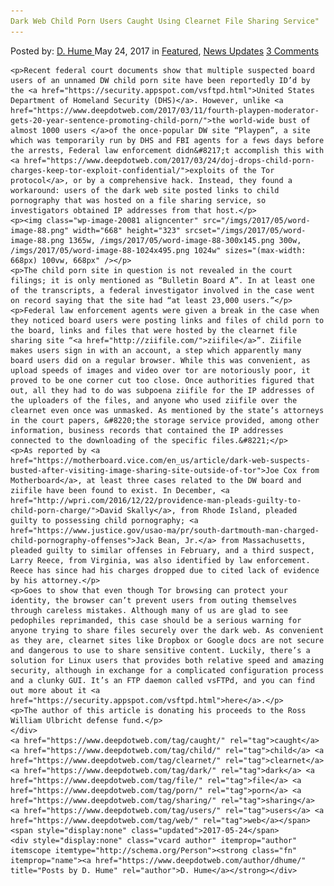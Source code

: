 ```yaml
---
Dark Web Child Porn Users Caught Using Clearnet File Sharing Service"
---
```

<article class="post-listing post-20076 post type-post status-publish format-standard has-post-thumbnail hentry  tag-caught tag-child tag-clearnet tag-dark tag-file tag-porn tag-sharing tag-users tag-web">
    <div class="post-inner">
        <span>Posted by: <a href="https://www.deepdotweb.com/author/dhume/" title="">D. Hume </a></span>
    <span>May 24, 2017</span>
    <span>in <a href="https://www.deepdotweb.com/category/deepdot-news/" rel="category tag">Featured</a>, <a href="https://www.deepdotweb.com/category/news-updates/" rel="category tag">News Updates</a></span>
    <span><a href="https://www.deepdotweb.com/2017/05/24/dark-web-child-porn-users-caught-using-clearnet-file-sharing-service/#comments">3 Comments</a></span>
    </p>
    <div class="clear"></div>
    
    <p>Recent federal court documents show that multiple suspected board users of an unnamed DW child porn site have been reportedly ID’d by the <a href="https://security.appspot.com/vsftpd.html">United States Department of Homeland Security (DHS)</a>. However, unlike <a href="https://www.deepdotweb.com/2017/03/11/fourth-playpen-moderator-gets-20-year-sentence-promoting-child-porn/">the world-wide bust of almost 1000 users </a>of the once-popular DW site “Playpen”, a site which was temporarily run by DHS and FBI agents for a fews days before the arrests, Federal law enforcement didn&#8217;t accomplish this with <a href="https://www.deepdotweb.com/2017/03/24/doj-drops-child-porn-charges-keep-tor-exploit-confidential/">exploits of the Tor protocol</a>, or by a comprehensive hack. Instead, they found a workaround: users of the dark web site posted links to child pornography that was hosted on a file sharing service, so investigators obtained IP addresses from that host.</p>
    <p><img class="wp-image-20081 aligncenter" src="/imgs/2017/05/word-image-88.png" width="668" height="323" srcset="/imgs/2017/05/word-image-88.png 1365w, /imgs/2017/05/word-image-88-300x145.png 300w, /imgs/2017/05/word-image-88-1024x495.png 1024w" sizes="(max-width: 668px) 100vw, 668px" /></p>
    <p>The child porn site in question is not revealed in the court filings; it is only mentioned as “Bulletin Board A”. In at least one of the transcripts, a federal investigator involved in the case went on record saying that the site had “at least 23,000 users.”</p>
    <p>Federal law enforcement agents were given a break in the case when they noticed board users were posting links and files of child porn to the board, links and files that were hosted by the clearnet file sharing site “<a href="http://ziifile.com/">ziifile</a>”. Ziifile makes users sign in with an account, a step which apparently many board users did on a regular browser. While this was convenient, as upload speeds of images and video over tor are notoriously poor, it proved to be one corner cut too close. Once authorities figured that out, all they had to do was subpoena ziifile for the IP addresses of the uploaders of the files, and anyone who used ziifile over the clearnet even once was unmasked. As mentioned by the state’s attorneys in the court papers, &#8220;the storage service provided, among other information, business records that contained the IP addresses connected to the downloading of the specific files.&#8221;</p>
    <p>As reported by <a href="https://motherboard.vice.com/en_us/article/dark-web-suspects-busted-after-visiting-image-sharing-site-outside-of-tor">Joe Cox from Motherboard</a>, at least three cases related to the DW board and ziifile have been found to exist. In December, <a href="http://wpri.com/2016/12/22/providence-man-pleads-guilty-to-child-porn-charge/">David Skally</a>, from Rhode Island, pleaded guilty to possessing child pornography; <a href="https://www.justice.gov/usao-ma/pr/south-dartmouth-man-charged-child-pornography-offenses">Jack Bean, Jr.</a> from Massachusetts, pleaded guilty to similar offenses in February, and a third suspect, Larry Reece, from Virginia, was also identified by law enforcement. Reece has since had his charges dropped due to cited lack of evidence by his attorney.</p>
    <p>Goes to show that even though Tor browsing can protect your identity, the browser can’t prevent users from outing themselves through careless mistakes. Although many of us are glad to see pedophiles reprimanded, this case should be a serious warning for anyone trying to share files securely over the dark web. As convenient as they are, clearnet sites like Dropbox or Google docs are not secure and dangerous to use to share sensitive content. Luckily, there’s a solution for Linux users that provides both relative speed and amazing security, although in exchange for a complicated configuration process and a clunky GUI. It’s an FTP daemon called vsFTPd, and you can find out more about it <a href="https://security.appspot.com/vsftpd.html">here</a>.</p>
    <p>The author of this article is donating his proceeds to the Ross William Ulbricht defense fund.</p>
    </div>
    <a href="https://www.deepdotweb.com/tag/caught/" rel="tag">caught</a> <a href="https://www.deepdotweb.com/tag/child/" rel="tag">child</a> <a href="https://www.deepdotweb.com/tag/clearnet/" rel="tag">clearnet</a> <a href="https://www.deepdotweb.com/tag/dark/" rel="tag">dark</a> <a href="https://www.deepdotweb.com/tag/file/" rel="tag">file</a> <a href="https://www.deepdotweb.com/tag/porn/" rel="tag">porn</a> <a href="https://www.deepdotweb.com/tag/sharing/" rel="tag">sharing</a> <a href="https://www.deepdotweb.com/tag/users/" rel="tag">users</a> <a href="https://www.deepdotweb.com/tag/web/" rel="tag">web</a></span> <span style="display:none" class="updated">2017-05-24</span>
    <div style="display:none" class="vcard author" itemprop="author" itemscope itemtype="http://schema.org/Person"><strong class="fn" itemprop="name"><a href="https://www.deepdotweb.com/author/dhume/" title="Posts by D. Hume" rel="author">D. Hume</a></strong></div>
    
